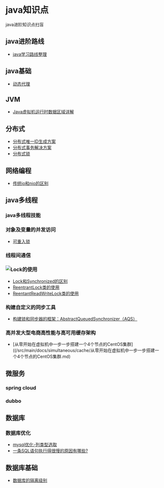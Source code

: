 # java知识点
java进阶知识点扫盲
## java进阶路线
- [java学习路线整理](/src/main/docs/java进阶路线.md)  
## java基础
- [动态代理](/src/main/docs/javaBase/动态代理.md)
## JVM
- [Java虚拟机运行时数据区域详解](/src/main/docs/jvm/Java虚拟机运行时数据区域详解.md)
## 分布式
- [分布式唯一ID生成方案]()
- [分布式事务解决方案](/src/main/docs/distributed/分布式事务解决方案.md)
- [分布式锁](/src/main/docs/distributed/分布式锁.md)

## 网络编程
- [传统io和nio的区别](/src/main/docs/networkProgramming/传统io和nio的区别.md)

## java多线程
### java多线程技能
### 对象及变量的并发访问
- [可重入锁]()
### 线程间通信
### ![Lock的使用]()
- [Lock和Synchronized的区别](/src/main/docs/simultaneous/Lock和synchronized的区别.md)
- [ReentrantLock类的使用]() 
- [ReentantReadWriteLock类的使用]()
### 构建自定义的同步工具
- [构建锁和同步器的框架：AbstractQueuedSynchronizer（AQS）](/src/main/docs/simultaneous/构建锁和同步器的框架：AbstractQueuedSynchronizer（AQS）.md)
### 高并发大型电商高性能与高可用缓存架构
- [从零开始在虚拟机中一步一步搭建一个4个节点的CentOS集群]((/src/main/docs/simultaneous/cache/从零开始在虚拟机中一步一步搭建一个4个节点的CentOS集群.md)
## 微服务
### spring cloud
### dubbo
## 数据库
### 数据库优化
- [mysql优化-列类型选取](/src/main/docs/dataBase/mysql优化-列类型选取.md)
- [一条SQL语句执行得很慢的原因有哪些?](/src/main/docs/dataBase/一条SQL语句执行得很慢的原因有哪些.md)
## 数据库基础
- [数据库的隔离级别](/src/main/docs/dataBase/mysql隔离级别.md)
